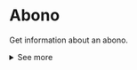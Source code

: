# Abono
Get information about an abono.
<details>
<summary>See more</summary>
To get information about the abono, you need to make a GET request to the following URL:

` {url}/v1/abono/{id}`

The response code will be `200` or `401` or `400`.

`{id}` is the id of the abono you want to get information about.
> **Note**
> The `001` in `001 000 000 000 000000000` must be omitted, but the rest is required.

## Example Request
```GET http://localhost:8080/v1/abono/0000000010040117584```

## Example Response
```json
{
    "serialNumber": "0454211ADA3B80",
    "ttpNumber": "0010000000010040117584",
    "createdAt": "2015-11-24",
    "expireAt": "2025-11-24",
    "contracts": [
        {
            "contractCode": 1055,
            "contractName": "ABONO 30 DIAS JOVEN T. PLANA",
            "contractCompanyPropietary": 1,
            "contractUserProfileType": "03",
            "contractUserProfilePropietaryCompany": "01",
            "chargeDate": "2023-06-22",
            "firstUseDateLimit": "2023-07-01",
            "firstUseDate": "2023-06-22",
            "lastUseDate": "2023-07-21",
            "useDays": 29,
            "leftDays": 5,
            "charges": "0",
            "remainingCharges": "0"
        }
    ]
}
```
</details>